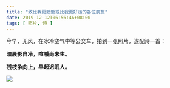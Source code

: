 ```yaml
---
title: "致比我更勤勉或比我更好运的各位朋友"
date: 2019-12-12T06:56:46+08:00
tags: [ 照片, 诗 ]
---
```


今早，无风，在冰冷空气中等公交车，拍到一张照片，遂配诗一首：

**暗晨影自冷，喧嘁尚未生。**

**残枝争向上，早起迟眠人。**

![](/images/2019/1212/early.jpg)
